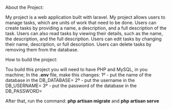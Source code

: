 About the Project: 

My project is a web application built with laravel. My project allows users to manage tasks, which are units of work that need to be done. Users can create tasks by providing a name, a description, and a full description of the task. Users can also read tasks by viewing their details, such as the name, the description, and the full description. Users can edit tasks by changing their name, description, or full description. Users can delete tasks by removing them from the database.

How to build the project:

Tou build this project you will need to have PHP and MySQL, in you machine;
In the **.env** file, make this changes:
1º - put the name of the database in the DB_DATABASE=
2º - put the username in the DB_USERNAME=
3º - put the password of the database in the DB_PASSWORD=

After that, run the command: **php artisan migrate** and **php artisan serve**
